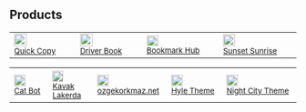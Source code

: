 <h2>Products</h2>

<table>
	<td>
		<img
			height="22"
			width="22"
			align="center"
			src="https://play-lh.googleusercontent.com/cigk4g5HlmZdDajjMVWlHq7dbJ27t-XW2Cbmj4XObPjTkYttaw_yZUrkS_hW6hMUDQ=w240-h480-rw"
		/> 
		<a href="https://play.google.com/store/apps/details?id=com.Kaosc.quickcopy" target="_blank">
			<small>Quick Copy</small>
		</a>
	</td>
	<td>
		<img
			height="22"
			width="22"
			align="center"
			src="https://play-lh.googleusercontent.com/G88arG_WBP0zgCfXsA-sZI1ouHJRirZ37kjI0WhnUgPV4KpUGhiNAQyzveTvE2Gshw=w240-h480-rw"
		/> 
		<a href="https://play.google.com/store/apps/details?id=com.Kaosc.SrcKitab" target="_blank">
			<small>Driver Book</small>
		</a>
	</td>
	<td>
		<img
			height="18"
			width="20"
			align="center"
			src="https://lh3.googleusercontent.com/lSJhZw7pGmXQcUQN4ZO7bLOsXHbLKKslqxrrsvpe2k5Jl8vh6EyZYhR5qO3xYJJyUN9WjcYzLGJaw2X0TePPsMuvDw=s60"
		/> 
		<a href="https://chrome.google.com/webstore/detail/bookmark-hub/eikgkolbokmiboemcnhdpfcpnilkomhd" target="_blank">
			<small>Bookmark Hub</small>
		</a>
	</td>
	<td>
		<img
			height="21"
			width="21"
			align="center"
			src="https://lh3.googleusercontent.com/PFta7M6CCporSkfaWGRIuW-DMk17NzNqmRnd8yK1uda220vn9S_baLgm4nLmlC3RSHkY78gUQk4pfQiivz4cDmPsWQ=s60"
		/> 
		<a href="https://chrome.google.com/webstore/detail/sunset-sunrise/gkfelccnlfiipepkjfmgbkaebppelfma" target="_blank">
			<small>Sunset Sunrise</small>
		</a>
	</td>
</table>
<table>
	<td>
		<img
			height="20"
			width="20"
			align="center"
			src="https://cdn.discordapp.com/avatars/1052869011366477844/2199842be7adbc385b2b70d683cc6e6d.png"
		/> 
		<a href="https://top.gg/bot/1052869011366477844?s=0832d84bff8e3" target="_blank">
			<small>Cat Bot</small>
		</a>
	</td>
	<td>
		<img
			height="19"
			width="19"
			align="center"
			src="https://kavaklakerda.vercel.app/favicon.ico"
		/> 
		<a href="https://kavaklakerda.vercel.app" target="_blank">
			<small>Kavak Lakerda</small>
		</a>
	</td>
	<td>
		<img
			height="20"
			width="20"
			align="center"
			src="https://ozgekorkmaz.net/images/logo-transparent.png"
		/> 
		<a href="https://ozgekorkmaz.net" target="_blank">
			<small>ozgekorkmaz.net</small>
		</a>
	</td>
	<td>
		<img
			height="20"
			width="20"
			align="center"
			src="https://kaosc.gallerycdn.vsassets.io/extensions/kaosc/hyle/0.4.2/1747780119119/Microsoft.VisualStudio.Services.Icons.Default"
		/> 
		<a href="https://marketplace.visualstudio.com/items?itemName=Kaosc.hyle" target="_blank">
			<small>Hyle Theme</small>
		</a>
	</td>
	<td>
		<img
			height="20"
			width="20"
			align="center"
			src="https://lh3.googleusercontent.com/ak-3vc_3akW-gNaXSWtzMzbEhyUiSj7DfSn93ssFyZPhGsFZZTmT6lkXe-bw9azifLUgB272tP1vBte-axssG6ELySQ=s60"
		/> 
		<a href="https://chromewebstore.google.com/detail/night-city/hbgdgmaingeagmgmcfjpfndeamciggbl" target="_blank">
			<small>Night City Theme</small>
		</a>
	</td>
</table>
